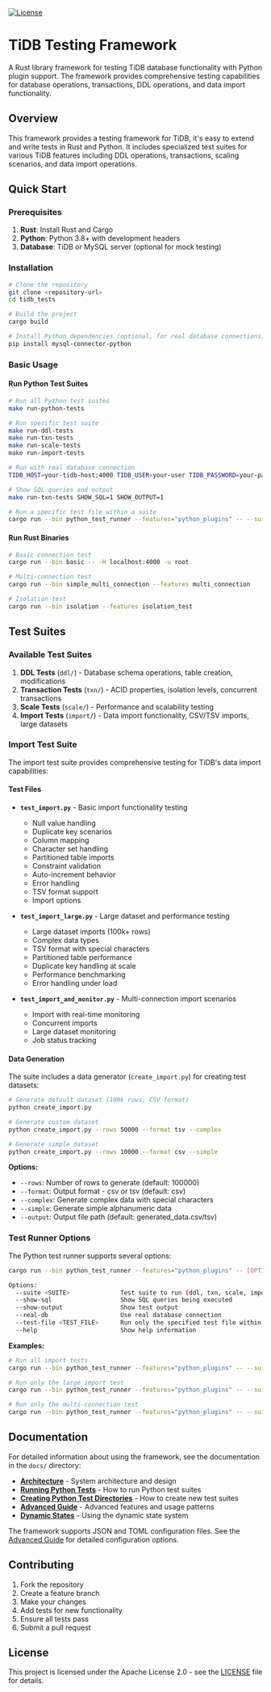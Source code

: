 [![License](https://img.shields.io/badge/License-Apache%202.0-blue.svg)](https://opensource.org/licenses/Apache-2.0)

# TiDB Testing Framework

A Rust library framework for testing TiDB database functionality with Python plugin support. The framework provides comprehensive testing capabilities for database operations, transactions, DDL operations, and data import functionality.

## Overview

This framework provides a testing framework for TiDB, it's easy to extend and write tests in Rust and Python. It includes specialized test suites for various TiDB features including DDL operations, transactions, scaling scenarios, and data import operations.

## Quick Start

### Prerequisites

1. **Rust**: Install Rust and Cargo
2. **Python**: Python 3.8+ with development headers
3. **Database**: TiDB or MySQL server (optional for mock testing)

### Installation

```bash
# Clone the repository
git clone <repository-url>
cd tidb_tests

# Build the project
cargo build

# Install Python dependencies (optional, for real database connections)
pip install mysql-connector-python
```

### Basic Usage

#### Run Python Test Suites
```bash
# Run all Python test suites
make run-python-tests

# Run specific test suite
make run-ddl-tests
make run-txn-tests
make run-scale-tests
make run-import-tests

# Run with real database connection
TIDB_HOST=your-tidb-host:4000 TIDB_USER=your-user TIDB_PASSWORD=your-password make run-txn-tests REAL_DB=1

# Show SQL queries and output
make run-txn-tests SHOW_SQL=1 SHOW_OUTPUT=1

# Run a specific test file within a suite
cargo run --bin python_test_runner --features="python_plugins" -- --suite import --show-sql --real-db --test-file test_import_large.py
```

#### Run Rust Binaries
```bash
# Basic connection test
cargo run --bin basic -- -H localhost:4000 -u root

# Multi-connection test
cargo run --bin simple_multi_connection --features multi_connection

# Isolation test
cargo run --bin isolation --features isolation_test
```

## Test Suites

### Available Test Suites

1. **DDL Tests** (`ddl/`) - Database schema operations, table creation, modifications
2. **Transaction Tests** (`txn/`) - ACID properties, isolation levels, concurrent transactions
3. **Scale Tests** (`scale/`) - Performance and scalability testing
4. **Import Tests** (`import/`) - Data import functionality, CSV/TSV imports, large datasets

### Import Test Suite

The import test suite provides comprehensive testing for TiDB's data import capabilities:

#### Test Files
- **`test_import.py`** - Basic import functionality testing
  - Null value handling
  - Duplicate key scenarios
  - Column mapping
  - Character set handling
  - Partitioned table imports
  - Constraint validation
  - Auto-increment behavior
  - Error handling
  - TSV format support
  - Import options

- **`test_import_large.py`** - Large dataset and performance testing
  - Large dataset imports (100k+ rows)
  - Complex data types
  - TSV format with special characters
  - Partitioned table performance
  - Duplicate key handling at scale
  - Performance benchmarking
  - Error handling under load

- **`test_import_and_monitor.py`** - Multi-connection import scenarios
  - Import with real-time monitoring
  - Concurrent imports
  - Large dataset monitoring
  - Job status tracking

#### Data Generation

The suite includes a data generator (`create_import.py`) for creating test datasets:

```bash
# Generate default dataset (100k rows, CSV format)
python create_import.py

# Generate custom dataset
python create_import.py --rows 50000 --format tsv --complex

# Generate simple dataset
python create_import.py --rows 10000 --format csv --simple
```

**Options:**
- `--rows`: Number of rows to generate (default: 100000)
- `--format`: Output format - csv or tsv (default: csv)
- `--complex`: Generate complex data with special characters
- `--simple`: Generate simple alphanumeric data
- `--output`: Output file path (default: generated_data.csv/tsv)

### Test Runner Options

The Python test runner supports several options:

```bash
cargo run --bin python_test_runner --features="python_plugins" -- [OPTIONS]

Options:
  --suite <SUITE>              Test suite to run (ddl, txn, scale, import)
  --show-sql                   Show SQL queries being executed
  --show-output                Show test output
  --real-db                    Use real database connection
  --test-file <TEST_FILE>      Run only the specified test file within the suite
  --help                       Show help information
```

**Examples:**
```bash
# Run all import tests
cargo run --bin python_test_runner --features="python_plugins" -- --suite import --show-sql --real-db

# Run only the large import test
cargo run --bin python_test_runner --features="python_plugins" -- --suite import --show-sql --real-db --test-file test_import_large.py

# Run only the multi-connection test
cargo run --bin python_test_runner --features="python_plugins" -- --suite import --show-sql --real-db --test-file test_import_and_monitor.py
```

## Documentation

For detailed information about using the framework, see the documentation in the `docs/` directory:

- **[Architecture](docs/ARCHITECTURE.md)** - System architecture and design
- **[Running Python Tests](docs/RUNNING_PYTHON_TESTS.md)** - How to run Python test suites
- **[Creating Python Test Directories](docs/CREATING_PYTHON_TEST_DIRECTORIES.md)** - How to create new test suites
- **[Advanced Guide](docs/ADVANCED_GUIDE.md)** - Advanced features and usage patterns
- **[Dynamic States](docs/DYNAMIC_STATES.md)** - Using the dynamic state system

The framework supports JSON and TOML configuration files. See the [Advanced Guide](docs/ADVANCED_GUIDE.md) for detailed configuration options.

## Contributing

1. Fork the repository
2. Create a feature branch
3. Make your changes
4. Add tests for new functionality
5. Ensure all tests pass
6. Submit a pull request

## License

This project is licensed under the Apache License 2.0 - see the [LICENSE](LICENSE) file for details.

